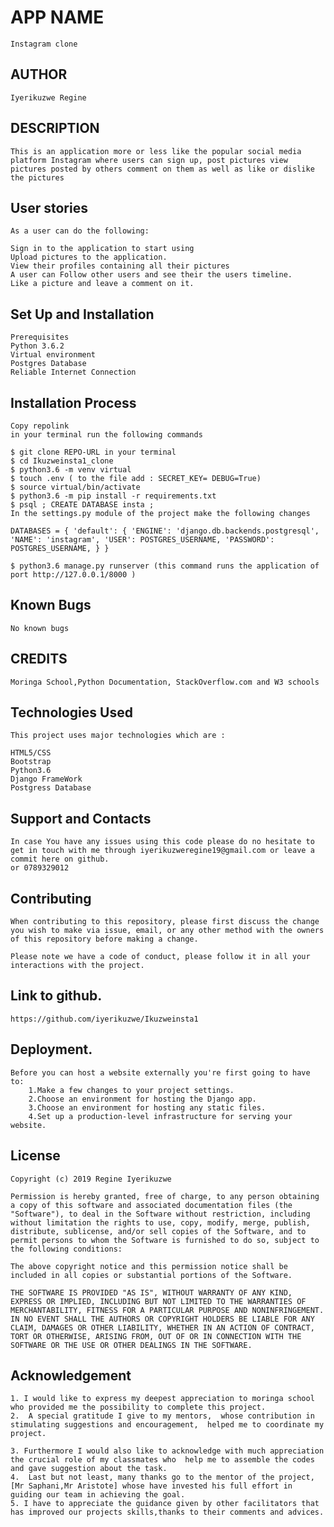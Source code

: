 # APP NAME
    Instagram clone
## AUTHOR
    Iyerikuzwe Regine

## DESCRIPTION
    This is an application more or less like the popular social media platform Instagram where users can sign up, post pictures view pictures posted by others comment on them as well as like or dislike the pictures

## User stories
    As a user can do the following:

    Sign in to the application to start using
    Upload pictures to the application.
    View their profiles containing all their pictures
    A user can Follow other users and see their the users timeline.
    Like a picture and leave a comment on it.
## Set Up and Installation
    Prerequisites
    Python 3.6.2
    Virtual environment
    Postgres Database
    Reliable Internet Connection
## Installation Process
    Copy repolink
    in your terminal run the following commands

    $ git clone REPO-URL in your terminal
    $ cd Ikuzweinsta1_clone
    $ python3.6 -m venv virtual
    $ touch .env ( to the file add : SECRET_KEY= DEBUG=True)
    $ source virtual/bin/activate
    $ python3.6 -m pip install -r requirements.txt
    $ psql ; CREATE DATABASE insta ;
    In the settings.py module of the project make the following changes

    DATABASES = { 'default': { 'ENGINE': 'django.db.backends.postgresql', 'NAME': 'instagram', 'USER': POSTGRES_USERNAME, 'PASSWORD': POSTGRES_USERNAME, } }

    $ python3.6 manage.py runserver (this command runs the application of port http://127.0.0.1/8000 )
## Known Bugs
    No known bugs
## CREDITS
    Moringa School,Python Documentation, StackOverflow.com and W3 schools

## Technologies Used
    This project uses major technologies which are :

    HTML5/CSS
    Bootstrap
    Python3.6
    Django FrameWork
    Postgress Database
## Support and Contacts
    In case You have any issues using this code please do no hesitate to get in touch with me through iyerikuzweregine19@gmail.com or leave a commit here on github.
    or 0789329012
 ## Contributing
    When contributing to this repository, please first discuss the change you wish to make via issue, email, or any other method with the owners of this repository before making a change.

    Please note we have a code of conduct, please follow it in all your interactions with the project.
## Link to github.
    https://github.com/iyerikuzwe/Ikuzweinsta1

## Deployment.
    Before you can host a website externally you're first going to have to:
        1.Make a few changes to your project settings.
        2.Choose an environment for hosting the Django app.
        3.Choose an environment for hosting any static files.
        4.Set up a production-level infrastructure for serving your website. 
## License
    Copyright (c) 2019 Regine Iyerikuzwe

    Permission is hereby granted, free of charge, to any person obtaining a copy of this software and associated documentation files (the "Software"), to deal in the Software without restriction, including without limitation the rights to use, copy, modify, merge, publish, distribute, sublicense, and/or sell copies of the Software, and to permit persons to whom the Software is furnished to do so, subject to the following conditions:

    The above copyright notice and this permission notice shall be included in all copies or substantial portions of the Software.

    THE SOFTWARE IS PROVIDED "AS IS", WITHOUT WARRANTY OF ANY KIND, EXPRESS OR IMPLIED, INCLUDING BUT NOT LIMITED TO THE WARRANTIES OF MERCHANTABILITY, FITNESS FOR A PARTICULAR PURPOSE AND NONINFRINGEMENT. IN NO EVENT SHALL THE AUTHORS OR COPYRIGHT HOLDERS BE LIABLE FOR ANY CLAIM, DAMAGES OR OTHER LIABILITY, WHETHER IN AN ACTION OF CONTRACT, TORT OR OTHERWISE, ARISING FROM, OUT OF OR IN CONNECTION WITH THE SOFTWARE OR THE USE OR OTHER DEALINGS IN THE SOFTWARE.
## Acknowledgement
    1. I would like to express my deepest appreciation to moringa school who provided me the possibility to complete this project.
    2.  A special gratitude I give to my mentors,  whose contribution in stimulating suggestions and encouragement,  helped me to coordinate my project.

    3. Furthermore I would also like to acknowledge with much appreciation the crucial role of my classmates who  help me to assemble the codes and gave suggestion about the task.
    4.  Last but not least, many thanks go to the mentor of the project, [Mr Saphani,Mr Aristote] whose have invested his full effort in guiding our team in achieving the goal.
    5. I have to appreciate the guidance given by other facilitators that has improved our projects skills,thanks to their comments and advices.   